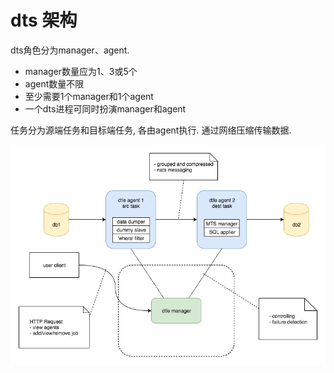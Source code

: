 # dts 架构

dts角色分为manager、agent. 
- manager数量应为1、3或5个
- agent数量不限
- 至少需要1个manager和1个agent
- 一个dts进程可同时扮演manager和agent

任务分为源端任务和目标端任务, 各由agent执行. 通过网络压缩传输数据.

![](dts-architecture.png)
